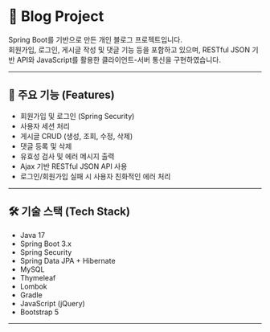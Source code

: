 # 📝 Blog Project

Spring Boot를 기반으로 만든 개인 블로그 프로젝트입니다.  
회원가입, 로그인, 게시글 작성 및 댓글 기능 등을 포함하고 있으며, RESTful JSON 기반 API와 JavaScript를 활용한 클라이언트-서버 통신을 구현하였습니다.

---

## 📌 주요 기능 (Features)

- 회원가입 및 로그인 (Spring Security)
- 사용자 세션 처리
- 게시글 CRUD (생성, 조회, 수정, 삭제)
- 댓글 등록 및 삭제
- 유효성 검사 및 에러 메시지 출력
- Ajax 기반 RESTful JSON API 사용
- 로그인/회원가입 실패 시 사용자 친화적인 에러 처리

---

## 🛠 기술 스택 (Tech Stack)

- Java 17
- Spring Boot 3.x
- Spring Security
- Spring Data JPA + Hibernate
- MySQL
- Thymeleaf
- Lombok
- Gradle
- JavaScript (jQuery)
- Bootstrap 5

---

